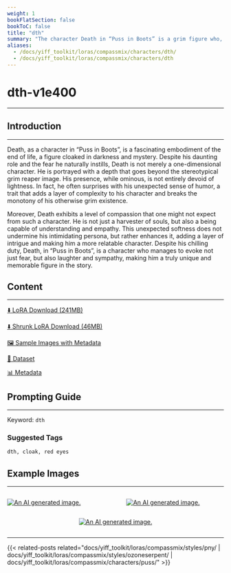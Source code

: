 ```yaml
---
weight: 1
bookFlatSection: false
bookToC: false
title: "dth"
summary: "The character Death in “Puss in Boots” is a grim figure who, despite his menacing appearance and ominous role, displays a surprising sense of humor and unexpected compassion."
aliases:
  - /docs/yiff_toolkit/loras/compassmix/characters/dth/
  - /docs/yiff_toolkit/loras/compassmix/characters/dth
---
```


<!--markdownlint-disable MD025 MD033 -->

# dth-v1e400

---

## Introduction

---

Death, as a character in “Puss in Boots”, is a fascinating embodiment of the end of life, a figure cloaked in darkness and mystery. Despite his daunting role and the fear he naturally instills, Death is not merely a one-dimensional character. He is portrayed with a depth that goes beyond the stereotypical grim reaper image. His presence, while ominous, is not entirely devoid of lightness. In fact, he often surprises with his unexpected sense of humor, a trait that adds a layer of complexity to his character and breaks the monotony of his otherwise grim existence.

Moreover, Death exhibits a level of compassion that one might not expect from such a character. He is not just a harvester of souls, but also a being capable of understanding and empathy. This unexpected softness does not undermine his intimidating persona, but rather enhances it, adding a layer of intrigue and making him a more relatable character. Despite his chilling duty, Death, in “Puss in Boots”, is a character who manages to evoke not just fear, but also laughter and sympathy, making him a truly unique and memorable figure in the story.

## Content

---

[⬇️ LoRA Download (241MB)](https://huggingface.co/k4d3/yiff_toolkit/resolve/main/compass_loras/dth-v1e400/dth-v1e400.safetensors?download=true)

[⬇️ Shrunk LoRA Download (46MB)](https://huggingface.co/k4d3/yiff_toolkit/resolve/main/compass_loras/dth-v1e400/dth-v1e400_frockpt1_th-3.55.safetensors?download=true)

[🖼️ Sample Images with Metadata](https://huggingface.co/k4d3/yiff_toolkit/tree/main/static/dth-compass)

[📐 Dataset](https://huggingface.co/datasets/k4d3/furry/tree/main/dth)

[📊 Metadata](https://huggingface.co/k4d3/yiff_toolkit/raw/main/compass_loras/dth-v1e400/dth-v1e400.json)

## Prompting Guide

---

Keyword: `dth`

### Suggested Tags

```md
dth, cloak, red eyes
```

## Example Images

---
<!-- ⚠️ TODO: Small versions! -->

<div style="display: flex; justify-content: space-between;">
  
  <div style="display: flex; justify-content: space-between; width: 45%;">

[![An AI generated image.](https://huggingface.co/k4d3/yiff_toolkit/resolve/main/static/dth-compass/00000169-07091531.png?download=true)](https://huggingface.co/k4d3/yiff_toolkit/resolve/main/static/dth-compass/00000169-07091531.png?download=true)

  </div>
  <div style="display: flex; justify-content: space-between; width: 45%;">

[![An AI generated image.](https://huggingface.co/k4d3/yiff_toolkit/resolve/main/static/dth-compass/00000167-07091523.png?download=true)](https://huggingface.co/k4d3/yiff_toolkit/resolve/main/static/dth-compass/00000167-07091523.png?download=true)

  </div>
</div>
<div style="display: flex; justify-content: center;">

[![An AI generated image.](https://huggingface.co/k4d3/yiff_toolkit/resolve/main/static/dth-compass/00000168-07091524.png?download=true)](https://huggingface.co/k4d3/yiff_toolkit/resolve/main/static/dth-compass/00000168-07091524.png?download=true)

</div>

---

<!--
HUGO_SEARCH_EXCLUDE_START
-->
{{< related-posts related="docs/yiff_toolkit/loras/compassmix/styles/pny/ | docs/yiff_toolkit/loras/compassmix/styles/ozoneserpent/ | docs/yiff_toolkit/loras/compassmix/characters/puss/" >}}
<!--
HUGO_SEARCH_EXCLUDE_END
-->
